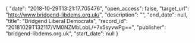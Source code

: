 {
  "date": "2018-10-29T13:21:17.705476", 
  "open_access": false, 
  "target_url": "http://www.bridgend-libdems.org.uk/", 
  "description": "", 
  "end_date": null, 
  "title": "Bridgend Liberal Democrats", 
  "record_id": "20181029T132117/VM0NZMbLobL/+7x5syvwPg==", 
  "publisher": "bridgend-libdems.org.uk", 
  "start_date": null
}

